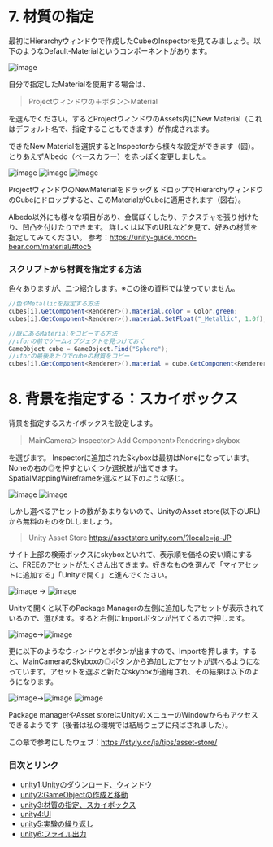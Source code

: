 # 7. 材質の指定

最初にHierarchyウィンドウで作成したCubeのInspectorを見てみましょう。以下のようなDefault-Materialというコンポーネントがあります。

![image](https://user-images.githubusercontent.com/5643842/128003563-8656b57f-a861-495e-9591-083cb2e649db.png)


自分で指定したMaterialを使用する場合は、
> Projectウィンドウの＋ボタン＞Material

を選んでください。するとProjectウィンドウのAssets内にNew Material（これはデフォルト名で、指定することもできます）が作成されます。

できたNew Materialを選択するとInspectorから様々な設定ができます（図）。
とりあえずAlbedo（ベースカラー）を赤っぽく変更しました。

![image](https://user-images.githubusercontent.com/5643842/128003594-41c0dcdc-51eb-4124-b80b-cb0e6d796ed8.png) ![image](https://user-images.githubusercontent.com/5643842/128003601-d77ef944-c33a-4992-838c-e579c41bf406.png) ![image](https://user-images.githubusercontent.com/5643842/128003612-9de8b44d-9dab-428b-8831-2862322b9c66.png)


ProjectウィンドウのNewMaterialをドラッグ＆ドロップでHierarchyウィンドウのCubeにドロップすると、このMaterialがCubeに適用されます（図右）。

Albedo以外にも様々な項目があり、金属ぽくしたり、テクスチャを張り付けたり、凹凸を付けたりできます。
詳しくは以下のURLなどを見て、好みの材質を指定してみてください。
参考：https://unity-guide.moon-bear.com/material/#toc5

### スクリプトから材質を指定する方法
色々ありますが、二つ紹介します。※この後の資料では使っていません。

```c#
//色やMetallicを指定する方法
cubes[i].GetComponent<Renderer>().material.color = Color.green;
cubes[i].GetComponent<Renderer>().material.SetFloat("_Metallic", 1.0f);//cubeだとメタリックはわかりにくいですが…
```
```c#
//既にあるMaterialをコピーする方法
//↓forの前でゲームオブジェクトを見つけておく
GameObject cube = GameObject.Find("Sphere");
//↓forの最後あたりでcubeの材質をコピー
cubes[i].GetComponent<Renderer>().material = cube.GetComponent<Renderer>().material;
```

# 8. 背景を指定する：スカイボックス

背景を指定するスカイボックスを設定します。

> MainCamera＞Inspector＞Add Component>Rendering>skybox

を選びます。
Inspectorに追加されたSkyboxは最初はNoneになっています。Noneの右の◎を押すといくつか選択肢が出てきます。SpatialMappingWireframeを選ぶと以下のような感じ。
   
![image](https://user-images.githubusercontent.com/5643842/128003730-67508bf5-78eb-4dc0-ad8f-f206e5b03cc0.png) ![image](https://user-images.githubusercontent.com/5643842/128003736-5b08ecd4-b31a-49ad-bff2-748673b14a29.png)


しかし選べるアセットの数があまりないので、UnityのAsset store(以下のURL)から無料のものをDLしましょう。  
> Unity Asset Store https://assetstore.unity.com/?locale=ja-JP  

サイト上部の検索ボックスにskyboxといれて、表示順を価格の安い順にすると、FREEのアセットがたくさん出てきます。好きなものを選んで「マイアセットに追加する」「Unityで開く」と進んでください。


![image](https://user-images.githubusercontent.com/5643842/128003776-bff843ed-41bd-4264-b980-04c1b85ff085.png) → ![image](https://user-images.githubusercontent.com/5643842/128003783-38dd4d42-6ec7-46f7-b6a2-22e6d2c6a28d.png)


Unityで開くと以下のPackage Managerの左側に追加したアセットが表示されているので、選びます。すると右側にImportボタンが出てくるので押します。


![image](https://user-images.githubusercontent.com/5643842/128003799-ded9eb14-0f69-4c1c-a82c-72a62c1ee3bf.png)→![image](https://user-images.githubusercontent.com/5643842/128003820-afa557c3-8ff3-481f-b173-c94cfe687585.png)


更に以下のようなウィンドウとボタンが出ますので、Importを押します。すると、MainCameraのSkyboxの◎ボタンから追加したアセットが選べるようになっています。アセットを選ぶと新たなskyboxが適用され、その結果は以下のようになります。
 
 
 ![image](https://user-images.githubusercontent.com/5643842/128004848-42c7f7b5-1fb8-4b42-a2a7-92ad0d4655a0.png)→![image](https://user-images.githubusercontent.com/5643842/128004861-af1d05ee-f5b1-4ed2-9be7-2a5914533bd5.png) ![image](https://user-images.githubusercontent.com/5643842/128004868-2237229a-7043-48f1-b8fc-c7e0e4be7de9.png)





Package managerやAsset storeはUnityのメニューのWindowからもアクセスできるようです（後者は私の環境では結局ウェブに飛ばされました）。

この章で参考にしたウェブ：https://styly.cc/ja/tips/asset-store/ 



### 目次とリンク
- [unity1:Unityのダウンロード、ウィンドウ](https://github.com/yukimiteippai/Unity-minimum-for-vection-experiment/blob/main/unity1.md)
- [unity2:GameObjectの作成と移動](https://github.com/yukimiteippai/Unity-minimum-for-vection-experiment/blob/main/unity2.md)
- [unity3:材質の指定、スカイボックス](https://github.com/yukimiteippai/Unity-minimum-for-vection-experiment/blob/main/unity3.md)
- [unity4:UI](https://github.com/yukimiteippai/Unity-minimum-for-vection-experiment/blob/main/unity4.md)
- [unity5:実験の繰り返し](https://github.com/yukimiteippai/Unity-minimum-for-vection-experiment/blob/main/unity5.md)
- [unity6:ファイル出力](https://github.com/yukimiteippai/Unity-minimum-for-vection-experiment/blob/main/unity6.md)


